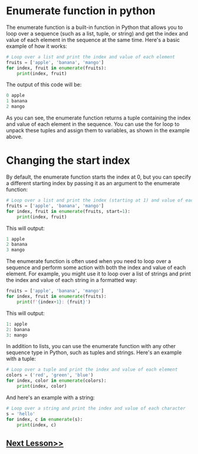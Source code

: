 # Enumerate function in python
The enumerate function is a built-in function in Python that allows you to loop over a sequence (such as a list, tuple, or string) and get the index and value of each element in the sequence at the same time. Here's a basic example of how it works:
```python
# Loop over a list and print the index and value of each element
fruits = ['apple', 'banana', 'mango']
for index, fruit in enumerate(fruits):
    print(index, fruit)

```

The output of this code will be:

```python
0 apple
1 banana
2 mango

```
As you can see, the enumerate function returns a tuple containing the index and value of each element in the sequence. You can use the for loop to unpack these tuples and assign them to variables, as shown in the example above.
# Changing the start index
By default, the enumerate function starts the index at 0, but you can specify a different starting index by passing it as an argument to the enumerate function:


```python
# Loop over a list and print the index (starting at 1) and value of each element
fruits = ['apple', 'banana', 'mango']
for index, fruit in enumerate(fruits, start=1):
    print(index, fruit)

```

This will output:
```python
1 apple
2 banana
3 mango

```

The enumerate function is often used when you need to loop over a sequence and perform some action with both the index and value of each element. For example, you might use it to loop over a list of strings and print the index and value of each string in a formatted way:

```python
fruits = ['apple', 'banana', 'mango']
for index, fruit in enumerate(fruits):
    print(f'{index+1}: {fruit}')

```
This will output:
```python
1: apple
2: banana
3: mango

```

In addition to lists, you can use the enumerate function with any other sequence type in Python, such as tuples and strings. Here's an example with a tuple:

```python
# Loop over a tuple and print the index and value of each element
colors = ('red', 'green', 'blue')
for index, color in enumerate(colors):
    print(index, color)

```
And here's an example with a string:
```python
# Loop over a string and print the index and value of each character
s = 'hello'
for index, c in enumerate(s):
    print(index, c)

```
## [Next Lesson>>](https://replit.com/@codewithharry/43-Day43-Virtual-Environment)